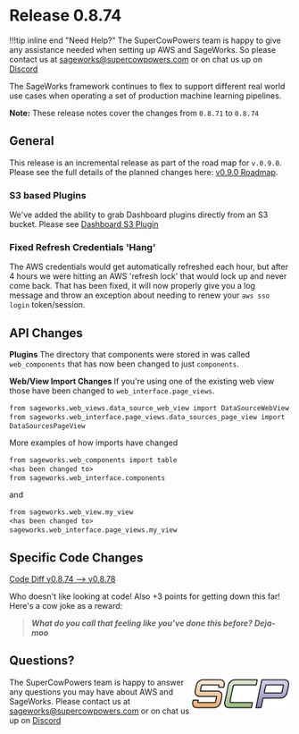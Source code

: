 # Release 0.8.74

!!!tip inline end "Need Help?"
    The SuperCowPowers team is happy to give any assistance needed when setting up AWS and SageWorks. So please contact us at [sageworks@supercowpowers.com](mailto:sageworks@supercowpowers.com) or on chat us up on [Discord](https://discord.gg/WHAJuz8sw8) 

The SageWorks framework continues to flex to support different real world use cases when operating a set of production machine learning pipelines.

**Note:** These release notes cover the changes from `0.8.71` to `0.8.74`


## General
This release is an incremental release as part of the road map for `v.0.9.0`. Please see the full details of the planned changes here: [v0.9.0 Roadmap](../road_maps/0_9_0.md). 

### S3 based Plugins
We've added the ability to grab Dashboard plugins directly from an S3 bucket. Please see [Dashboard S3 Plugin](../admin/dashboard_s3_plugins.md)

### Fixed Refresh Credentials 'Hang'
The AWS credentials would get automatically refreshed each hour, but after 4 hours we were hitting an AWS 'refresh lock' that would lock up and never come back. That has been fixed, it will now properly give you a log message and throw an exception about needing to renew your `aws sso login` token/session.


## API Changes
**Plugins**
The directory that components were stored in was called 
`web_components` that has now been changed to just `components`.

**Web/View Import Changes**
If you're using one of the existing web view those have been changed to `web_interface.page_views`.

```
from sageworks.web_views.data_source_web_view import DataSourceWebView
from sageworks.web_interface.page_views.data_sources_page_view import DataSourcesPageView
```

More examples of how imports have changed

```
from sageworks.web_components import table
<has been changed to>
from sageworks.web_interface.components 
```

and

```
from sageworks.web_view.my_view
<has been changed to>
sageworks.web_interface.page_views.my_view
```


## Specific Code Changes
 
<a href="https://github.com/supercowpowers/sageworks/compare/v0.8.74...v0.8.78" target="_blank">Code Diff v0.8.74 --> v0.8.78</a> 

Who doesn't like looking at code! Also +3 points for getting down this far! Here's a cow joke as a reward:

> ***What do you call that feeling like you’ve done this before?
              Deja-moo***

## Questions?
<img align="right" src="../../images/scp.png" width="180">

The SuperCowPowers team is happy to answer any questions you may have about AWS and SageWorks. Please contact us at [sageworks@supercowpowers.com](mailto:sageworks@supercowpowers.com) or on chat us up on [Discord](https://discord.gg/WHAJuz8sw8) 


